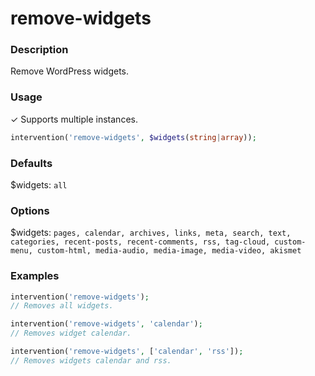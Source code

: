 # remove-widgets

### Description
Remove WordPress widgets.

### Usage
&#10003; Supports multiple instances.
```php
intervention('remove-widgets', $widgets(string|array));
```

### Defaults
$widgets: `all`

### Options
$widgets: `pages, calendar, archives, links, meta, search, text, categories, recent-posts, recent-comments, rss, tag-cloud, custom-menu, custom-html, media-audio, media-image, media-video, akismet`

### Examples
```php
intervention('remove-widgets');
// Removes all widgets.

intervention('remove-widgets', 'calendar');
// Removes widget calendar.

intervention('remove-widgets', ['calendar', 'rss']);
// Removes widgets calendar and rss.
```
